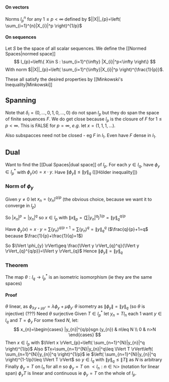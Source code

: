 #### On vectors
Norms $l_p^n$ for any $1\leq p<\infty$ defined by $||X||_{p}=\left( \sum_{i=1}^{n}|X_{i}|^p \right)^{1/p}$ 

#### On sequences
Let $S$ be the space of all scalar sequences. We define the [[Normed Spaces|normed space]] 
$$
l_{p}=\left\{  X\in S : \sum_{i=1}^{\infty} |X_{i}|^p<\infty  \right\}
$$
With norm $||X||_{p}=\left( \sum_{i=1}^{\infty}|X_{i}|^p \right)^{\frac{1}{p}}$.

These all satisfy the desired properties by [[Minkowski's Inequality|Minkowski]] 

## Spanning
Note that $\delta_{i}=(0,\dots, 0, 1, 0,\dots, 0)$ do not span $l_{p}$ but they do span the space of finite sequences $F$. We do get close because $l_{p}$ is the closure of $F$ for $1\leq p<\infty$. 
This is FALSE for $p=\infty$, $e$.$g$. let $x=(1,1,1,\dots)$. 

Also subspacces need not be closed - eg $F$ in $l_{1}$. Even have $F$ dense in $l_{1}$.

## Dual
Want to find the [[Dual Spaces|dual space]] of $l_{p}$.
For each $y\in l_{q}$, have $\phi_{y}\in l_{p}^{*}$ with $\phi_{y}(x)=x\cdot y$.
Have $\lVert \phi_{y} \rVert\leq \lVert y \rVert_{q}$ ([[Hölder inequality]])

### Norm of $\phi_y$
Given $y\neq 0$ let $x_{n}=(y_{n})^{q/p}$ (the obvious choice, because we want it to converge in $l_{p}$)

So $|x_{n}|^p=|y_{n}|^q$ so $x\in l_{p}$ with $\lVert x \rVert_{p}=\left( \sum|y_{n}|^q \right)^{1/p}=\lVert y \rVert_{q}^{q/p}$

Have $\phi_{y}(x)=x\cdot y=\sum(y_{n})^{q/p+1}=\sum(y_{n})^q=\lVert y \rVert_{q}^q$ 
($\frac{q}{p}+1=q$ because $\frac{1}{p}+\frac{1}{q}=1$)

So $\lVert \phi_{y} \rVert\geq \frac{\lVert y \rVert_{q}^q}{\lVert y \rVert_{q}^{q/p}}=\lVert y \rVert_{q}$
Hence $\lVert \phi_{y} \rVert=\lVert y \rVert_{q}$

### Theorem
The map $\theta:l_{q}\to l_{p}^{*}$ is an isometric isomorphism (ie they are the same spaces)
#### Proof
$\theta$ linear, as $\phi_{\lambda y+\mu y'}=\lambda \phi_{y}+\mu \phi_{y'}$
$\theta$ isometry as $\lVert \phi_{y} \rVert=\lVert y \rVert_{q}$ (so $\theta$ is injective) (???)
Need $\theta$ surjective
Given $T\in l_{p}^{*}$ let $y_{n}=Tl_{n}$ each 1 
want $y\in l_{q}$ and $T=\phi_{y}$
For some fixed $N$, let:
$$
x_{n}=\begin{cases}
|y_{n}|^{q/p}sgn (y_{n}) & n\leq N \\
0 & n>N
\end{cases}
$$
Then $x \in l_{p}$ with $\lVert x \rVert_{p}=\left( \sum_{n=1}^{N}|y_{n}|^q \right)^{1/p}$
Also $Tx=\sum_{n=1}^{N}|y_{n}|^q\leq \lVert T \rVert\left( \sum_{n=1}^{N}|y_{n}|^q \right)^{1/p}$
ie $\left( \sum_{n=1}^{N}|y_{n}|^q \right)^{1-1/p}\leq \lVert T \rVert$ so $y\in l_{q}$ with $\lVert y \rVert_{q}\leq \lVert T \rVert$ as $N$ is arbitrary
Finally $\phi_{y}=T$ on $l_{n}$ for all $n$
so $\phi _y=T$ on $<l_{n}:n\in \mathbb{N}>$ (notation for linear span)
$\phi_{y}T$ is linear and continuous
ie $\phi_{y}=T$ on the whole of $l_{p}$.